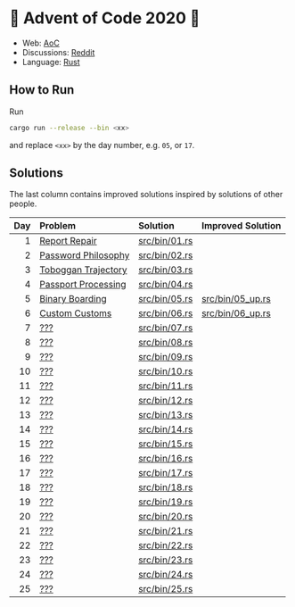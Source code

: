 # :christmas_tree: Advent of Code 2020 :christmas_tree:

- Web: [AoC](https://adventofcode.com/2020)
- Discussions: [Reddit](https://www.reddit.com/r/adventofcode/)
- Language: [Rust](https://www.rust-lang.org/)

## How to Run
Run
```bash
cargo run --release --bin <xx>
```
and replace `<xx>` by the day number, e.g. `05`, or `17`.

## Solutions
The last column contains improved solutions inspired by solutions of other people.

| Day | Problem | Solution | Improved Solution |
|----:|:--------|:---------|:------------------|
|   1 | [Report Repair](https://adventofcode.com/2020/day/1) | [src/bin/01.rs](src/bin/01.rs) |  |
|   2 | [Password Philosophy](https://adventofcode.com/2020/day/2) | [src/bin/02.rs](src/bin/02.rs) |  |
|   3 | [Toboggan Trajectory](https://adventofcode.com/2020/day/3) | [src/bin/03.rs](src/bin/03.rs) |  |
|   4 | [Passport Processing](https://adventofcode.com/2020/day/4) | [src/bin/04.rs](src/bin/04.rs) |  |
|   5 | [Binary Boarding](https://adventofcode.com/2020/day/5) | [src/bin/05.rs](src/bin/05.rs) | [src/bin/05_up.rs](src/bin/05_up.rs) |
|   6 | [Custom Customs](https://adventofcode.com/2020/day/6) | [src/bin/06.rs](src/bin/06.rs) | [src/bin/06_up.rs](src/bin/06_up.rs) |
|   7 | [???](https://adventofcode.com/2020/day/7) | [src/bin/07.rs](src/bin/07.rs) |  |
|   8 | [???](https://adventofcode.com/2020/day/8) | [src/bin/08.rs](src/bin/08.rs) |  |
|   9 | [???](https://adventofcode.com/2020/day/9) | [src/bin/09.rs](src/bin/09.rs) |  |
|  10 | [???](https://adventofcode.com/2020/day/10) | [src/bin/10.rs](src/bin/10.rs) |  |
|  11 | [???](https://adventofcode.com/2020/day/11) | [src/bin/11.rs](src/bin/11.rs) |  |
|  12 | [???](https://adventofcode.com/2020/day/12) | [src/bin/12.rs](src/bin/12.rs) |  |
|  13 | [???](https://adventofcode.com/2020/day/13) | [src/bin/13.rs](src/bin/13.rs) |  |
|  14 | [???](https://adventofcode.com/2020/day/14) | [src/bin/14.rs](src/bin/14.rs) |  |
|  15 | [???](https://adventofcode.com/2020/day/15) | [src/bin/15.rs](src/bin/15.rs) |  |
|  16 | [???](https://adventofcode.com/2020/day/16) | [src/bin/16.rs](src/bin/16.rs) |  |
|  17 | [???](https://adventofcode.com/2020/day/17) | [src/bin/17.rs](src/bin/17.rs) |  |
|  18 | [???](https://adventofcode.com/2020/day/18) | [src/bin/18.rs](src/bin/18.rs) |  |
|  19 | [???](https://adventofcode.com/2020/day/19) | [src/bin/19.rs](src/bin/19.rs) |  |
|  20 | [???](https://adventofcode.com/2020/day/20) | [src/bin/20.rs](src/bin/20.rs) |  |
|  21 | [???](https://adventofcode.com/2020/day/21) | [src/bin/21.rs](src/bin/21.rs) |  |
|  22 | [???](https://adventofcode.com/2020/day/22) | [src/bin/22.rs](src/bin/22.rs) |  |
|  23 | [???](https://adventofcode.com/2020/day/23) | [src/bin/23.rs](src/bin/23.rs) |  |
|  24 | [???](https://adventofcode.com/2020/day/24) | [src/bin/24.rs](src/bin/24.rs) |  |
|  25 | [???](https://adventofcode.com/2020/day/25) | [src/bin/25.rs](src/bin/25.rs) |  |
